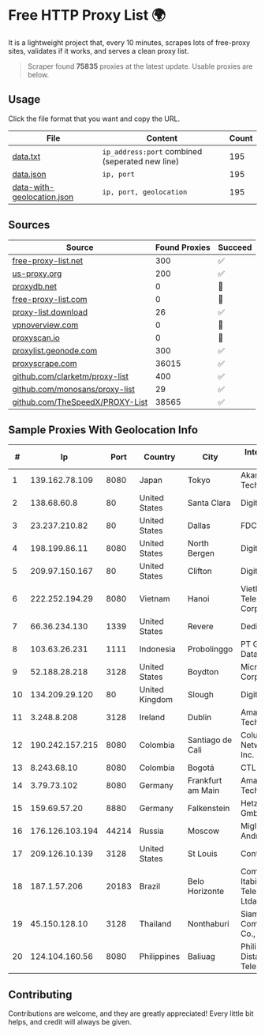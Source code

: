 
# Free HTTP Proxy List 🌍

It is a lightweight project that, every 10 minutes, scrapes lots of free-proxy sites, validates if it works, and serves a clean proxy list.


> Scraper found **75835** proxies at the latest update. Usable proxies are below.

## Usage

Click the file format that you want and copy the URL.


|File|Content|Count|
|----|-------|-----|
|[data.txt](https://raw.githubusercontent.com/themiralay/Proxy-List-World/master/data.txt)|`ip_address:port` combined (seperated new line)|195|
|[data.json](https://raw.githubusercontent.com/themiralay/Proxy-List-World/master/data.json)|`ip, port`|195|
|[data-with-geolocation.json](https://raw.githubusercontent.com/themiralay/Proxy-List-World/master/data-with-geolocation.json)|`ip, port, geolocation`|195|

## Sources

|Source|Found Proxies|Succeed|
|------|-------------|-------|
|[free-proxy-list.net](https://free-proxy-list.net)|300|✅|
|[us-proxy.org](https://www.us-proxy.org)|200|✅|
|[proxydb.net](http://proxydb.net)|0|🚫|
|[free-proxy-list.com](https://free-proxy-list.com/?page=&port=&type%5B%5D=http&type%5B%5D=https&up_time=0&search=Search)|0|🚫|
|[proxy-list.download](https://www.proxy-list.download/HTTP)|26|✅|
|[vpnoverview.com](https://vpnoverview.com/privacy/anonymous-browsing/free-proxy-servers)|0|🚫|
|[proxyscan.io](https://www.proxyscan.io)|0|🚫|
|[proxylist.geonode.com](https://proxylist.geonode.com/api/proxy-list?limit=300&page=1&sort_by=lastChecked&sort_type=desc&protocols=http,https)|300|✅|
|[proxyscrape.com](https://api.proxyscrape.com/v2/?request=displayproxies&protocol=http&timeout=10000&country=all&ssl=all&anonymity=all)|36015|✅|
|[github.com/clarketm/proxy-list](https://raw.githubusercontent.com/clarketm/proxy-list/master/proxy-list-raw.txt)|400|✅|
|[github.com/monosans/proxy-list](https://raw.githubusercontent.com/monosans/proxy-list/main/proxies/http.txt)|29|✅|
|[github.com/TheSpeedX/PROXY-List](https://raw.githubusercontent.com/TheSpeedX/PROXY-List/master/http.txt)|38565|✅|


## Sample Proxies With Geolocation Info

|#|Ip|Port|Country|City|Internet Service Provider|
|-|--|----|-------|----|-------------------------|
|1|139.162.78.109|8080|Japan|Tokyo|Akamai Technologies, Inc.|
|2|138.68.60.8|80|United States|Santa Clara|DigitalOcean, LLC|
|3|23.237.210.82|80|United States|Dallas|FDCservers.net|
|4|198.199.86.11|8080|United States|North Bergen|DigitalOcean, LLC|
|5|209.97.150.167|80|United States|Clifton|DigitalOcean, LLC|
|6|222.252.194.29|8080|Vietnam|Hanoi|VietNam Post and Telecom Corporation|
|7|66.36.234.130|1339|United States|Revere|DediOutlet, LLC|
|8|103.63.26.231|1111|Indonesia|Probolinggo|PT Global Media Data Prima|
|9|52.188.28.218|3128|United States|Boydton|Microsoft Corporation|
|10|134.209.29.120|80|United Kingdom|Slough|DigitalOcean, LLC|
|11|3.248.8.208|3128|Ireland|Dublin|Amazon Technologies Inc.|
|12|190.242.157.215|8080|Colombia|Santiago de Cali|Columbus Networks USA, Inc.|
|13|8.243.68.10|8080|Colombia|Bogotá|CTL Colombia|
|14|3.79.73.102|8080|Germany|Frankfurt am Main|Amazon Technologies Inc.|
|15|159.69.57.20|8880|Germany|Falkenstein|Hetzner Online GmbH|
|16|176.126.103.194|44214|Russia|Moscow|Miglovets Egor Andreevich|
|17|209.126.10.139|3128|United States|St Louis|Contabo Inc.|
|18|187.1.57.206|20183|Brazil|Belo Horizonte|Companhia Itabirana Telecomunicações Ltda|
|19|45.150.128.10|3128|Thailand|Nonthaburi|Siamdata Communication Co., ltd.|
|20|124.104.160.56|8080|Philippines|Baliuag|Philippine Long Distance Telephone Co.|



## Contributing

Contributions are welcome, and they are greatly appreciated! Every
little bit helps, and credit will always be given.


